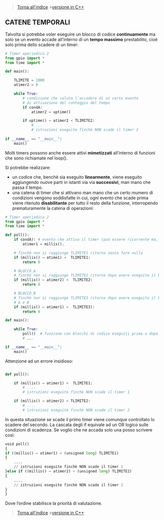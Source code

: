 >[Torna all'indice](indextimers.md) >[versione in C++](catenetimers.md)

## **CATENE TEMPORALI**

Talvolta si potrebbe voler eseguire un blocco di codice **continuamente** ma solo se un evento accade all’interno di un **tempo massimo** prestabilito, cioè solo prima dello scadere di un timer:

```Python
# Timer aperiodico 2
from gpio import *
from time import *

def main():

	TLIMITE	= 1000
	atimer2 = 0

	while True:
		# condizione che valuta l’accadere di un certo evento 
		# di attivazione del conteggio del tempo
		if condA:
			atimer2 = uptime()

		if uptime() – atimer2 < TLIMITE2:
			#.... 
			# istruzioni eseguite finchè NON scade il timer 2
			
if __name__ == "__main__":
	main()
```
Molti timers possono anche essere attivi **mimetizzati** all’interno di funzioni che sono richiamate nel loop(). 

Si potrebbe realizzare:
- un codice che, benchè sia eseguito **linearmente**, viene eseguito aggiungendo nuove parti in istanti via via **successivi**, man mano che passa il tempo. 
- una catena di timer che si attivano man mano che un certo mumero di condizioni vengono soddisfatte in cui, ogni evento che scade prima viene ritenuto **disabilitante** per tutto il resto della funzione, interropendo prematuramente la catena di operazioni:

```Python
# Timer aperiodico 2
from gpio import *
from time import *

def poll():
	if condA): # evento che attiva il timer (può essere ricorrente ma, in generale, è aperiodico)
		atimer1 = millis();

	# finchè non si raggiunge TLIMITE1 ritorna senza fare nulla
	if (millis() – atime1) <  TLIMITE1:
		return 0

	# BLOCCO_A
	# finchè non si raggiunge TLIMITE2 ritorna dopo avere eseguito il blocco di istruzioni A
	if (millis() – atimer2) <  TLIMITE2:
		return 0

	# BLOCCO_B
	# finchè non si raggiunge TLIMITE3 ritorna dopo avere eseguito il blocco di istruzioni 
	# A e B
	if (millis() – atimer1) <  TLIMITE3):
		return 0

def main():

	while True:
		poll()  # funzione con blocchi di codice eseguiti prima o dopo di certi eventi
		# …….

if __name__ == "__main__":
	main()
```
Attenzione ad un errore insidioso:

```Python

def poll():

	if (millis() – atimer1) <  TLIMITE1:
		# .... 
		# istruzioni eseguite finchè NON scade il timer 1

	if (millis() – atimer2) < TLIMITE2:
		# .... 
		# istruzioni eseguite finchè NON scade il timer 2
```

In questa situazione se scade il primo timer viene comunque controllato lo scadere del secondo. La cascata degli if equivale ad un OR logico sulle condizioni di scadenza.
Se voglio che ne accada solo una posso scrivere così:

```Python
void poll()
{
if ((millis() – atimer1) < (unsigned long) TLIMITE1)
{
    .... 
    // istruzioni eseguite finchè NON scade il timer 1
}else if ((millis() – atimer2) < (unsigned long) TLIMITE2)
{
    .... 
    // istruzioni eseguite finchè NON scade il timer 2
}
}

```
Dove l’ordine stabilisce la priorità di valutazione.
>[Torna all'indice](indextimers.md) >[versione in C++](catenetimers.md)
